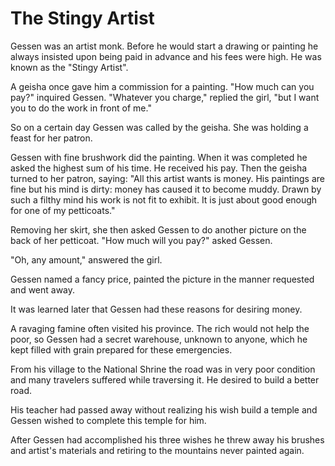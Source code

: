 # The Stingy Artist

Gessen was an artist monk. Before he would start a drawing or painting he always insisted upon being paid in advance and his fees were high. He was known as the "Stingy Artist".

A geisha once gave him a commission for a painting. "How much can you pay?" inquired Gessen. "Whatever you charge," replied the girl, "but I want you to do the work in front of me."

So on a certain day Gessen was called by the geisha. She was holding a feast for her patron.

Gessen with fine brushwork did the painting. When it was completed he asked the highest sum of his time. He received his pay. Then the geisha turned to her patron, saying: "All this artist wants is money. His paintings are fine but his mind is dirty: money has caused it to become muddy. Drawn by such a filthy mind his work is not fit to exhibit. It is just about good enough for one of my petticoats."

Removing her skirt, she then asked Gessen to do another picture on the back of her petticoat. "How much will you pay?" asked Gessen.

"Oh, any amount," answered the girl.

Gessen named a fancy price, painted the picture in the manner requested and went away.

It was learned later that Gessen had these reasons for desiring money.

A ravaging famine often visited his province. The rich would not help the poor, so Gessen had a secret warehouse, unknown to anyone, which he kept filled with grain prepared for these emergencies.

From his village to the National Shrine the road was in very poor condition and many travelers suffered while traversing it. He desired to build a better road.

His teacher had passed away without realizing his wish build a temple and Gessen wished to complete this temple for him.

After Gessen had accomplished his three wishes he threw away his brushes and artist's materials and retiring to the mountains never painted again.
